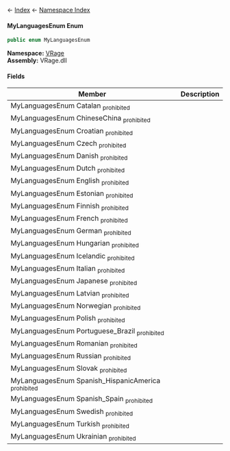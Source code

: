 ← [Index](Api-Index) ← [Namespace Index](Namespace-Index)

#### MyLanguagesEnum Enum

```csharp
public enum MyLanguagesEnum
```

**Namespace:** [VRage](VRage)  
**Assembly:** VRage.dll

#### Fields

|Member|Description|
|---|---|
|MyLanguagesEnum Catalan <sub>prohibited</sub>||
|MyLanguagesEnum ChineseChina <sub>prohibited</sub>||
|MyLanguagesEnum Croatian <sub>prohibited</sub>||
|MyLanguagesEnum Czech <sub>prohibited</sub>||
|MyLanguagesEnum Danish <sub>prohibited</sub>||
|MyLanguagesEnum Dutch <sub>prohibited</sub>||
|MyLanguagesEnum English <sub>prohibited</sub>||
|MyLanguagesEnum Estonian <sub>prohibited</sub>||
|MyLanguagesEnum Finnish <sub>prohibited</sub>||
|MyLanguagesEnum French <sub>prohibited</sub>||
|MyLanguagesEnum German <sub>prohibited</sub>||
|MyLanguagesEnum Hungarian <sub>prohibited</sub>||
|MyLanguagesEnum Icelandic <sub>prohibited</sub>||
|MyLanguagesEnum Italian <sub>prohibited</sub>||
|MyLanguagesEnum Japanese <sub>prohibited</sub>||
|MyLanguagesEnum Latvian <sub>prohibited</sub>||
|MyLanguagesEnum Norwegian <sub>prohibited</sub>||
|MyLanguagesEnum Polish <sub>prohibited</sub>||
|MyLanguagesEnum Portuguese_Brazil <sub>prohibited</sub>||
|MyLanguagesEnum Romanian <sub>prohibited</sub>||
|MyLanguagesEnum Russian <sub>prohibited</sub>||
|MyLanguagesEnum Slovak <sub>prohibited</sub>||
|MyLanguagesEnum Spanish_HispanicAmerica <sub>prohibited</sub>||
|MyLanguagesEnum Spanish_Spain <sub>prohibited</sub>||
|MyLanguagesEnum Swedish <sub>prohibited</sub>||
|MyLanguagesEnum Turkish <sub>prohibited</sub>||
|MyLanguagesEnum Ukrainian <sub>prohibited</sub>||

